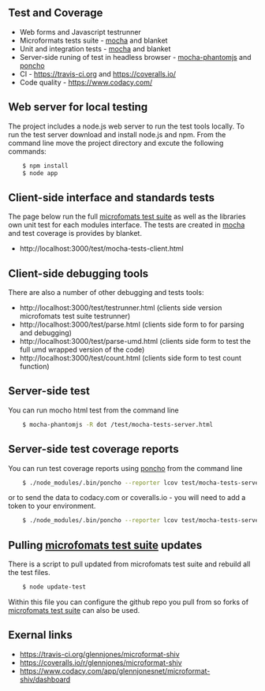 Test and Coverage
-----------------

* Web forms and Javascript testrunner 
* Microformats tests suite - [mocha](http://mochajs.org/) and blanket
* Unit and integration tests - [mocha](http://mochajs.org/) and blanket
* Server-side runing of test in headless browser - [mocha-phantomjs](https://github.com/metaskills/mocha-phantomjs) and [poncho](https://github.com/deepsweet/poncho)
* CI - https://travis-ci.org and https://coveralls.io/
* Code quality - https://www.codacy.com/



Web server for local testing
----------------------------

The project includes a node.js web server to run the test tools locally. To run the test server download and install node.js and npm. From the command line move the project directory and excute the following commands:

```sh 
    $ npm install
    $ node app
```  


Client-side interface and standards tests
--------------------------------------
The page below run the full [microfomats test suite](https://github.com/microformats/tests) as well as the libraries own unit test for each modules interface. 
The tests are created in [mocha](http://mochajs.org/) and test coverage is provides by blanket.

* http://localhost:3000/test/mocha-tests-client.html



Client-side debugging tools
---------------------------
There are also a number of other debugging and tests tools:

* http://localhost:3000/test/testrunner.html (clients side version microfomats test suite testrunner)
* http://localhost:3000/test/parse.html (clients side form to for parsing and debugging)
* http://localhost:3000/test/parse-umd.html (clients side form to test the full umd wrapped version of the code)
* http://localhost:3000/test/count.html (clients side form to test count function)


Server-side test
--------------------------------------
You can run mocho html test from the command line
```sh 
    $ mocha-phantomjs -R dot /test/mocha-tests-server.html
```   
    
Server-side test coverage reports
--------------------------------------
You can run test coverage reports using [poncho](https://github.com/deepsweet/poncho) from the command line

```sh 
    $ ./node_modules/.bin/poncho --reporter lcov test/mocha-tests-server.html
```  

or to send the data to codacy.com or coveralls.io - you will need to add a token to your environment.

```sh
    $ ./node_modules/.bin/poncho --reporter lcov test/mocha-tests-server.html | ./node_modules/codacy-coverage/bin/codacy-coverage.js
```  


Pulling [microfomats test suite](https://github.com/microformats/tests) updates
-------------------------------------------------------------------------------
There is a script to pull updated from microfomats test suite and rebuild all the test files.

```sh 
    $ node update-test
```  

Within this file you can configure the github repo you pull from so forks of [microfomats test suite](https://github.com/microformats/tests) can also be used.



Exernal links
-------------

* https://travis-ci.org/glennjones/microformat-shiv
* https://coveralls.io/r/glennjones/microformat-shiv
* https://www.codacy.com/app/glennjonesnet/microformat-shiv/dashboard
